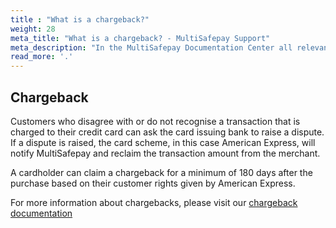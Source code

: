 ```yaml
---
title : "What is a chargeback?"
weight: 28
meta_title: "What is a chargeback? - MultiSafepay Support"
meta_description: "In the MultiSafepay Documentation Center all relevant information regarding our Plugins and API. As well as Support pages for Payment Method, Tools and General Questions. You can also find the contact details of our Support Team and Integration Team."
read_more: '.'
---
```

## Chargeback
Customers who disagree with or do not recognise a transaction that is charged to their credit card can ask the card issuing bank to raise a dispute. If a dispute is raised, the card scheme, in this case American Express, will notify MultiSafepay and reclaim the transaction amount from the merchant.

A cardholder can claim a chargeback for a minimum of 180 days after the purchase based on their customer rights given by American Express.

For more information about chargebacks, please visit our [chargeback documentation](/faq/chargebacks/)

